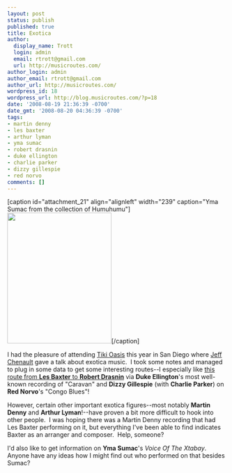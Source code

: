 ```yaml
---
layout: post
status: publish
published: true
title: Exotica
author:
  display_name: Trott
  login: admin
  email: rtrott@gmail.com
  url: http://musicroutes.com/
author_login: admin
author_email: rtrott@gmail.com
author_url: http://musicroutes.com/
wordpress_id: 18
wordpress_url: http://blog.musicroutes.com/?p=18
date: '2008-08-19 21:36:39 -0700'
date_gmt: '2008-08-20 04:36:39 -0700'
tags:
- martin denny
- les baxter
- arthur lyman
- yma sumac
- robert drasnin
- duke ellington
- charlie parker
- dizzy gillespie
- red norvo
comments: []
---
```

<p>[caption id="attachment_21" align="alignleft" width="239" caption="Yma Sumac from the collection of Humuhumu"]<a href="http://blog.humuhumu.com/2005/10/20/yma-sumac-at-hollywood-forevers-day-of-the-dead-october-29" target="_blank"><img class="size-medium wp-image-21" title="Yma Sumac" src="http://blog.musicroutes.com/wp-content/uploads/2008/08/ymahumuhumu1-239x300.jpg" alt="" width="239" height="300" /></a>[/caption]</p>
<p>I had the pleasure of attending <a href="http://www.tikioasis.com/" target="_blank">Tiki Oasis</a> this year in San Diego where <a href="http://www.ele-mental.org/~ecc/exo/exotica.html" target="_blank">Jeff Chenault</a> gave a talk about exotica music.  I took some notes and managed to plug in some data to get some interesting routes--I especially like <a href="http://musicroutes.com/route.php?route=3be575b5635971e7aacf6b80986a25dd" target="_blank">this route from <strong>Les Baxter</strong> to <strong>Robert Drasnin</strong></a> via <strong>Duke Ellington</strong>'s most well-known recording of "Caravan" and <strong>Dizzy Gillespie</strong> (with <strong>Charlie Parker</strong>) on <strong>Red Norvo</strong>'s "Congo Blues"!</p>
<p>However, certain other important exotica figures--most notably <strong>Martin Denny</strong> and <strong>Arthur Lyman</strong>!--have proven a bit more difficult to hook into other people.  I was hoping there was a Martin Denny recording that had Les Baxter performing on it, but everything I've been able to find indicates Baxter as an arranger and composer.  Help, someone?</p>
<p>I'd also like to get information on <strong>Yma Sumac</strong>'s <em>Voice Of The Xtabay</em>.  Anyone have any ideas how I might find out who performed on that besides Sumac?</p>

